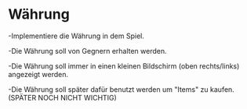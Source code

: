# Währung

-Implementiere die Währung in dem Spiel.

-Die Währung soll von Gegnern erhalten werden.

-Die Währung soll immer in einen kleinen Bildschirm (oben rechts/links) angezeigt werden.

-Die Währung soll später dafür benutzt werden um "Items" zu kaufen.(SPÄTER NOCH NICHT WICHTIG)